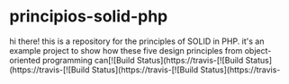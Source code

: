 # principios-solid-php


hi there! this is a repository for the principles of SOLID in PHP.  it's an example project to show how these five design principles from object-oriented programming can[![Build Status](https://travis-[![Build Status](https://travis-[![Build Status](https://travis-[![Build Status](https://travis-
